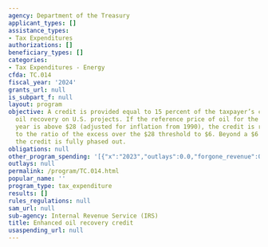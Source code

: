```yaml
---
agency: Department of the Treasury
applicant_types: []
assistance_types:
- Tax Expenditures
authorizations: []
beneficiary_types: []
categories:
- Tax Expenditures - Energy
cfda: TC.014
fiscal_year: '2024'
grants_url: null
is_subpart_f: null
layout: program
objective: A credit is provided equal to 15 percent of the taxpayer’s costs for enhanced
  oil recovery on U.S. projects. If the reference price of oil for the previous calendar
  year is above $28 (adjusted for inflation from 1990), the credit is reduced in proportion
  to the ratio of the excess over the $28 threshold to $6. Beyond a $6 difference,
  the credit is fully phased out.
obligations: null
other_program_spending: '[{"x":"2023","outlays":0.0,"forgone_revenue":0.0},{"x":"2024","outlays":0.0,"forgone_revenue":200000000.0},{"x":"2025","outlays":0.0,"forgone_revenue":140000000.0}]'
outlays: null
permalink: /program/TC.014.html
popular_name: ''
program_type: tax_expenditure
results: []
rules_regulations: null
sam_url: null
sub-agency: Internal Revenue Service (IRS)
title: Enhanced oil recovery credit
usaspending_url: null
---
```

